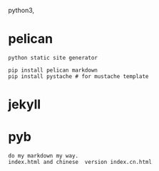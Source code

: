 
python3,

# pelican

    python static site generator

    pip install pelican markdown
    pip install pystache # for mustache template


# jekyll

# pyb

    do my markdown my way.
    index.html and chinese  version index.cn.html
